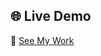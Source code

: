## 🌐 Live Demo

🔗 [See My Work](https://tejaschorge.github.io/StyleLogic-Snips/Character-n-Word-Counter)

